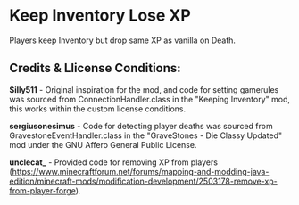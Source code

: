 # Keep Inventory Lose XP
Players keep Inventory but drop same XP as vanilla on Death.




## Credits & Llicense Conditions:

**Silly511** - Original inspiration for the mod, and code for setting gamerules was sourced from ConnectionHandler.class in the "Keeping Inventory" mod, this works within the custom license conditions.

**sergiusonesimus** - Code for detecting player deaths was sourced from GravestoneEventHandler.class in the "GraveStones - Die Classy Updated" mod under the GNU Affero General Public License.

**unclecat_** - Provided code for removing XP from players (https://www.minecraftforum.net/forums/mapping-and-modding-java-edition/minecraft-mods/modification-development/2503178-remove-xp-from-player-forge).
